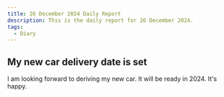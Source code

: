 ```yaml
---
title: 26 December 2024 Daily Report
description: This is the daily report for 26 December 2024.
tags:
  - Diary
---
```


## My new car delivery date is set

I am looking forward to deriving my new car.
It will be ready in 2024.
It's happy.
